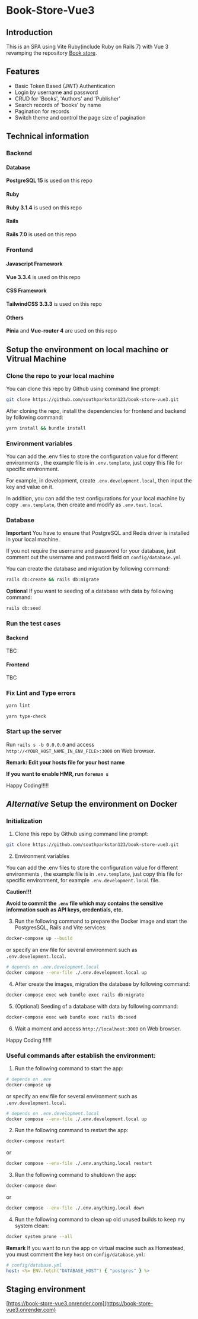 # Book-Store-Vue3

## Introduction

This is an SPA using Vite Ruby(include Ruby on Rails 7) with Vue 3 revamping the repository [Book store](https://github.com/southparkstan123/book-store).

## Features
- Basic Token Based (JWT) Authentication
- Login by username and password
- CRUD for 'Books', 'Authors' and 'Publisher'
- Search records of 'books' by name
- Pagination for records
- Switch theme and control the page size of pagination

## Technical information

### Backend

#### Database

**PostgreSQL 15** is used on this repo

#### Ruby

**Ruby 3.1.4** is used on this repo

#### Rails

**Rails 7.0** is used on this repo

### Frontend

#### Javascript Framework

**Vue 3.3.4** is used on this repo

#### CSS Framework

**TailwindCSS 3.3.3** is used on this repo

#### Others

**Pinia** and **Vue-router 4** are used on this repo

## Setup the environment on local machine or Vitrual Machine

### Clone the repo to your local machine

You can clone this repo by Github using command line prompt:

```bash
git clone https://github.com/southparkstan123/book-store-vue3.git
```

After cloning the repo, install the dependencies for frontend and backend by following command:

```bash
yarn install && bundle install
```

### Environment variables

You can add the .env files to store the configuration value for different environments , the example file is in ```.env.template```, just copy this file for specific environment. 

For example, in development, create ```.env.development.local```, then input the key and value on it.

In addition, you can add the test configurations for your local machine by copy ```.env.template```, then create and modify as ```.env.test.local```

### Database

**Important**
You have to ensure that PostgreSQL and Redis driver is installed in your local machine.

If you not require the username and password for your database, just comment out the username and password field on ```config/database.yml```

You can create the database and migration by following command:
```bash
rails db:create && rails db:migrate
```
**Optional**
If you want to seeding of a database with data by following command:
```bash
rails db:seed
```

### Run the test cases

#### Backend

TBC

#### Frontend

TBC

### Fix Lint and Type errors

```bash 
yarn lint
```

```bash
yarn type-check
```

### Start up the server

Run ```rails s -b 0.0.0.0``` and access ```http://<YOUR_HOST_NAME_IN_ENV_FILE>:3000``` on Web browser.

**Remark: Edit your hosts file for your host name**

**If you want to enable HMR, run ```foreman s```**

Happy Coding!!!!!

## <i>Alternative</i> Setup the environment on Docker

### Initialization

1. Clone this repo by Github using command line prompt:

```bash
git clone https://github.com/southparkstan123/book-store-vue3.git
```

2. Environment variables

You can add the .env files to store the configuration value for different environments , the example file is in ```.env.template```, just copy this file for specific environment, for example ```.env.development.local``` file. 

**Caution!!!**

**Avoid to commit the ```.env``` file which may contains the sensitive information such as API keys, credentials, etc.**


3. Run the following command to prepare the Docker image and start the PostgresSQL, Rails and Vite services:

```bash
docker-compose up --build 
```

or specify an env file for several environment such as ```.env.development.local```.

```bash
# depends on .env.development.local
docker compose --env-file ./.env.development.local up
```

4. After create the images, migration the database by following command:
```bash
docker-compose exec web bundle exec rails db:migrate
```

5. (Optional) Seeding of a database with data by following command:
```bash
docker-compose exec web bundle exec rails db:seed
```

6. Wait a moment and access ```http://localhost:3000``` on Web browser.

Happy Coding !!!!!!

### Useful commands after establish the environment:

1. Run the following command to start the app:
```bash
# depends on .env
docker-compose up
```

or specify an env file for several environment such as ```.env.development.local```.

```bash
# depends on .env.development.local
docker compose --env-file ./.env.development.local up
```

2. Run the following command to restart the app:
```bash
docker-compose restart
```

or

```bash
docker compose --env-file ./.env.anything.local restart
```

3. Run the following command to shutdown the app:
```bash
docker-compose down
```

or

```bash
docker compose --env-file ./.env.anything.local down
```

4. Run the following command to clean up old unused builds to keep my system clean:
```bash
docker system prune --all
```

**Remark** If you want to run the app on virtual macine such as Homestead, you must comment the key ```host``` on ```config/database.yml```:

```yml
# config/database.yml
host: <%= ENV.fetch("DATABASE_HOST") { "postgres" } %>
```

## Staging environment

[https://book-store-vue3.onrender.com](https://book-store-vue3.onrender.com)
